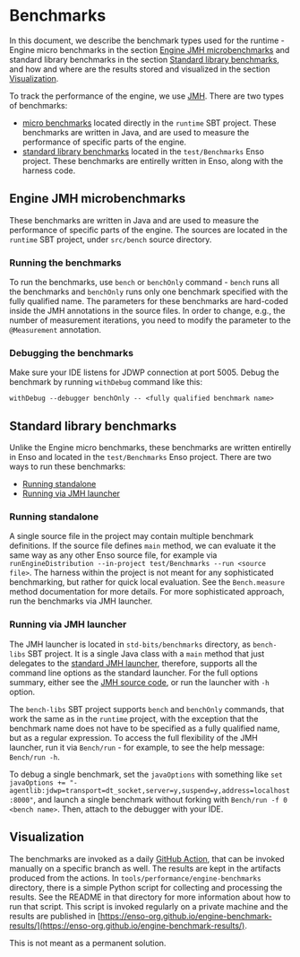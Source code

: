 # Benchmarks

In this document, we describe the benchmark types used for the runtime - Engine micro
benchmarks in the section
[Engine JMH microbenchmarks](#engine-jmh-microbenchmarks) and standard library benchmarks in
the section [Standard library benchmarks](#standard-library-benchmarks), and how
and where are the results stored and visualized in the section
[Visualization](#visualization).

To track the performance of the engine, we use
[JMH](https://openjdk.org/projects/code-tools/jmh/). There are two types of
benchmarks:

- [micro benchmarks](#engine-jmh-microbenchmarks) located directly in the
  `runtime` SBT project. These benchmarks are written in Java, and are used to
  measure the performance of specific parts of the engine.
- [standard library benchmarks](#standard-library-benchmarks) 
  located in the `test/Benchmarks` Enso project. These benchmarks are entirelly
  written in Enso, along with the harness code.

## Engine JMH microbenchmarks

These benchmarks are written in Java and are used to measure the performance of
specific parts of the engine. The sources are located in the `runtime` SBT
project, under `src/bench` source directory.

### Running the benchmarks

To run the benchmarks, use `bench` or `benchOnly` command - `bench` runs all the
benchmarks and `benchOnly` runs only one benchmark specified with the fully
qualified name. The parameters for these benchmarks are hard-coded inside the
JMH annotations in the source files. In order to change, e.g., the number of
measurement iterations, you need to modify the parameter to the `@Measurement`
annotation.

### Debugging the benchmarks

Make sure your IDE listens for JDWP connection at port 5005. Debug the benchmark
by running `withDebug` command like this:

```
withDebug --debugger benchOnly -- <fully qualified benchmark name>
```

## Standard library benchmarks

Unlike the Engine micro benchmarks, these benchmarks are written entirelly in Enso and
located in the `test/Benchmarks` Enso project. There are two ways to run these benchmarks:

- [Running standalone](#running-standalone)
- [Running via JMH launcher](#running-via-jmh-launcher)

### Running standalone

A single source file in the project may contain multiple benchmark definitions.
If the source file defines `main` method, we can evaluate it the same way as any
other Enso source file, for example via
`runEngineDistribution --in-project test/Benchmarks --run <source file>`. The
harness within the project is not meant for any sophisticated benchmarking, but
rather for quick local evaluation. See the `Bench.measure` method documentation
for more details. For more sophisticated approach, run the benchmarks via JMH
launcher.

### Running via JMH launcher

The JMH launcher is located in `std-bits/benchmarks` directory, as `bench-libs`
SBT project. It is a single Java class with a `main` method that just delegates
to the
[standard JMH launcher](https://github.com/openjdk/jmh/blob/master/jmh-core/src/main/java/org/openjdk/jmh/Main.java),
therefore, supports all the command line options as the standard launcher. For
the full options summary, either see the
[JMH source code](https://github.com/openjdk/jmh/blob/master/jmh-core/src/main/java/org/openjdk/jmh/runner/options/CommandLineOptions.java),
or run the launcher with `-h` option.

The `bench-libs` SBT project supports `bench` and `benchOnly` commands, that
work the same as in the `runtime` project, with the exception that the benchmark
name does not have to be specified as a fully qualified name, but as a regular
expression. To access the full flexibility of the JMH launcher, run it via
`Bench/run` - for example, to see the help message: `Bench/run -h`.

To debug a single benchmark, set the `javaOptions` with something like
`set javaOptions += "-agentlib:jdwp=transport=dt_socket,server=y,suspend=y,address=localhost:8000"`,
and launch a single benchmark without forking with
`Bench/run -f 0 <bench name>`. Then, attach to the debugger with your IDE.

## Visualization

The benchmarks are invoked as a daily
[GitHub Action](https://github.com/enso-org/enso/actions/workflows/benchmark.yml),
that can be invoked manually on a specific branch as well. The results are kept
in the artifacts produced from the actions. In
`tools/performance/engine-benchmarks` directory, there is a simple Python script
for collecting and processing the results. See the README in that directory for
more information about how to run that script. This script is invoked regularly
on a private machine and the results are published in
[https://enso-org.github.io/engine-benchmark-results/](https://enso-org.github.io/engine-benchmark-results/).

This is not meant as a permanent solution.
